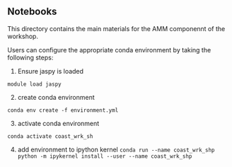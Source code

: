 ## Notebooks

This directory contains the main materials for the AMM componennt of the 
workshop.

Users can configure the appropriate conda environment by taking the following
steps:

1) Ensure jaspy is loaded

``module load jaspy``

2) create conda environment

``conda env create -f environment.yml``

3) activate conda environment

``conda activate coast_wrk_sh``

4) add environment to ipython kernel
``conda run --name coast_wrk_shp python -m ipykernel install --user --name coast_wrk_shp``
